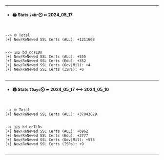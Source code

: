 

---
- #### 🖨️ **Stats** `24Hr`⏲️ ➼ 2024_05_17
```console


--> 🌐 Total
[+] New/ReNewed SSL Certs (ALL): +1211668


--> 🇧🇩 bd_ccTLDs
[+] New/ReNewed SSL Certs (ALL): +555
[+] New/ReNewed SSL Certs (Edu): +352
[+] New/ReNewed SSL Certs (Gov|Mil): +4
[+] New/ReNewed SSL Certs (ISPs): +0


```

---
- #### 🖨️ **Stats** `7Days`⏲️ ➼ 2024_05_17 <--> 2024_05_10
```console


--> 🌐 Total
[+] New/ReNewed SSL Certs (ALL): +37843029


--> 🇧🇩 bd_ccTLDs
[+] New/ReNewed SSL Certs (ALL): +6962
[+] New/ReNewed SSL Certs (Edu): +2777
[+] New/ReNewed SSL Certs (Gov|Mil): +573
[+] New/ReNewed SSL Certs (ISPs): +9


```

---

